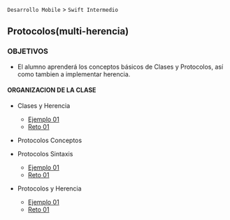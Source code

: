 
`Desarrollo Mobile` > `Swift Intermedio` 

## Protocolos(multi-herencia)

### OBJETIVOS 

- El alumno aprenderá los conceptos básicos de Clases y Protocolos, así como tambien a implementar herencia.

#### ORGANIZACION DE LA CLASE 

- Clases y Herencia

	- [Ejemplo 01](Ejemplo-01)
	- [Reto 01](Reto-01)

- Protocolos Conceptos

- Protocolos Sintaxis

	- [Ejemplo 01](Ejemplo-01)
	- [Reto 01](Reto-01)

- Protocolos y Herencia

	- [Ejemplo 01](Ejemplo-01)
	- [Reto 01](Reto-01)

